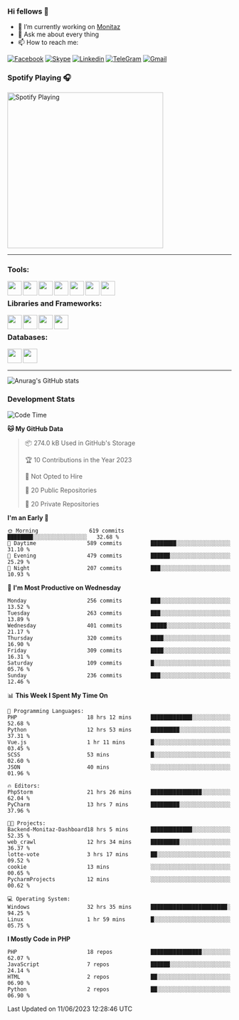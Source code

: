 ### Hi fellows 👋
- 🔭 I’m currently working on [Monitaz](https://monitaz.com/)
- 💬 Ask me about every thing
- 📫 How to reach me:

[![Facebook](https://img.shields.io/badge/Facebook-0000FF?logo=facebook&logoColor=white)](https://www.facebook.com/le.dat155)
[![Skype](https://img.shields.io/badge/Skype-blue?logo=skype&logoColor=white)](https://join.skype.com/invite/lr2sd8ZndbWr)
[![Linkedin](https://img.shields.io/badge/LinkedIn-0A66C2?logo=linkedin)](https://www.linkedin.com/in/ti%E1%BA%BFn-%C4%91%E1%BA%A1t-l%C3%AA-ba267a232/)
[![TeleGram](https://img.shields.io/badge/telegram-EF0EFF?logo=telegram)](https://t.me/subibi1505)
[![Gmail](https://img.shields.io/badge/Gmail-green?logo=gmail)](mailto:tiendat15599.dev@gmail.com)

### Spotify Playing 🎧
[<img src="https://tiendat-spotify.vercel.app/api/spotify" alt="Spotify Playing" width="350" />](https://open.spotify.com/user/21wi7t5t4zyugx5mgetrdo7xa)

---

### Tools:
<img align='left' height="32" width="32" src="https://upload.wikimedia.org/wikipedia/commons/thumb/c/c9/PhpStorm_Icon.svg/2048px-PhpStorm_Icon.svg.png">
<img align='left' height="32" width="32" src="https://upload.wikimedia.org/wikipedia/commons/thumb/1/1d/PyCharm_Icon.svg/1200px-PyCharm_Icon.svg.png">
<img align='left' height="32" width="32" src="https://cdn2.iconfinder.com/data/icons/pack1-baco-flurry-icons-style/512/XAMPP.png">
<img align='left' height="32" width="32" src="https://www.docker.com/wp-content/uploads/2022/03/vertical-logo-monochromatic.png">
<img align='left' height="32" width="32" src="https://www.mamp.info/images/icons/mamp-pro.png">
<img align='left' height="32" width="32" src="https://www.puttygen.com/wp-content/uploads/2019/05/Termius.png">
<img align='left' height="32" width="32" src="https://1475031.s21i.faiusr.com/4/1/ABUIABAEGAAg3dWc8AUoq7a8hAIwgAg4gAg.png">
<br>

### Libraries and Frameworks:
<img align='left' height="32" width="32" src="https://i0.wp.com/phocode.com/wp-content/uploads/2019/11/scrapyLogo.png?fit=300%2C300&ssl=1&w=640">
<img align='left' height="32" width="32" src="https://upload.wikimedia.org/wikipedia/commons/thumb/9/9a/Laravel.svg/985px-Laravel.svg.png">
<img align='left' height="32" width="32" src="https://cdn.worldvectorlogo.com/logos/codeigniter.svg">
<img align='left' height="32" width="32" src="https://upload.wikimedia.org/wikipedia/commons/thumb/e/ea/Zend-framework.svg/2560px-Zend-framework.svg.png">
<br>

### Databases:
<img align='left' height="32" width="32" src="https://download.logo.wine/logo/MySQL/MySQL-Logo.wine.png">
<img align='left' height="32" width="32" src="https://seeklogo.com/images/E/elasticsearch-logo-C75C4578EC-seeklogo.com.png">

<br>
<br>

---
![Anurag's GitHub stats](https://github-readme-stats.vercel.app/api?username=tiendat15599&show_icons=true&theme=tokyonight)
### Development Stats


<!--START_SECTION:waka-->
![Code Time](http://img.shields.io/badge/Code%20Time-105%20hrs%2014%20mins-blue)

**🐱 My GitHub Data** 

> 📦 274.0 kB Used in GitHub's Storage 
 > 
> 🏆 10 Contributions in the Year 2023
 > 
> 🚫 Not Opted to Hire
 > 
> 📜 20 Public Repositories 
 > 
> 🔑 20 Private Repositories 
 > 
**I'm an Early 🐤** 

```text
🌞 Morning                619 commits         ████████░░░░░░░░░░░░░░░░░   32.68 % 
🌆 Daytime                589 commits         ████████░░░░░░░░░░░░░░░░░   31.10 % 
🌃 Evening                479 commits         ██████░░░░░░░░░░░░░░░░░░░   25.29 % 
🌙 Night                  207 commits         ███░░░░░░░░░░░░░░░░░░░░░░   10.93 % 
```
📅 **I'm Most Productive on Wednesday** 

```text
Monday                   256 commits         ███░░░░░░░░░░░░░░░░░░░░░░   13.52 % 
Tuesday                  263 commits         ███░░░░░░░░░░░░░░░░░░░░░░   13.89 % 
Wednesday                401 commits         █████░░░░░░░░░░░░░░░░░░░░   21.17 % 
Thursday                 320 commits         ████░░░░░░░░░░░░░░░░░░░░░   16.90 % 
Friday                   309 commits         ████░░░░░░░░░░░░░░░░░░░░░   16.31 % 
Saturday                 109 commits         █░░░░░░░░░░░░░░░░░░░░░░░░   05.76 % 
Sunday                   236 commits         ███░░░░░░░░░░░░░░░░░░░░░░   12.46 % 
```


📊 **This Week I Spent My Time On** 

```text
💬 Programming Languages: 
PHP                      18 hrs 12 mins      █████████████░░░░░░░░░░░░   52.68 % 
Python                   12 hrs 53 mins      █████████░░░░░░░░░░░░░░░░   37.31 % 
Vue.js                   1 hr 11 mins        █░░░░░░░░░░░░░░░░░░░░░░░░   03.45 % 
SCSS                     53 mins             █░░░░░░░░░░░░░░░░░░░░░░░░   02.60 % 
JSON                     40 mins             ░░░░░░░░░░░░░░░░░░░░░░░░░   01.96 % 

🔥 Editors: 
PhpStorm                 21 hrs 26 mins      ████████████████░░░░░░░░░   62.04 % 
PyCharm                  13 hrs 7 mins       █████████░░░░░░░░░░░░░░░░   37.96 % 

🐱‍💻 Projects: 
Backend-Monitaz-Dashboard18 hrs 5 mins       █████████████░░░░░░░░░░░░   52.35 % 
web_crawl                12 hrs 34 mins      █████████░░░░░░░░░░░░░░░░   36.37 % 
lotte-vote               3 hrs 17 mins       ██░░░░░░░░░░░░░░░░░░░░░░░   09.52 % 
cookie                   13 mins             ░░░░░░░░░░░░░░░░░░░░░░░░░   00.65 % 
PycharmProjects          12 mins             ░░░░░░░░░░░░░░░░░░░░░░░░░   00.62 % 

💻 Operating System: 
Windows                  32 hrs 35 mins      ████████████████████████░   94.25 % 
Linux                    1 hr 59 mins        █░░░░░░░░░░░░░░░░░░░░░░░░   05.75 % 
```

**I Mostly Code in PHP** 

```text
PHP                      18 repos            ████████████████░░░░░░░░░   62.07 % 
JavaScript               7 repos             ██████░░░░░░░░░░░░░░░░░░░   24.14 % 
HTML                     2 repos             ██░░░░░░░░░░░░░░░░░░░░░░░   06.90 % 
Python                   2 repos             ██░░░░░░░░░░░░░░░░░░░░░░░   06.90 % 
```




 Last Updated on 11/06/2023 12:28:46 UTC
<!--END_SECTION:waka-->
